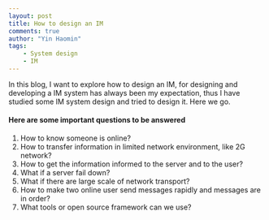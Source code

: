 ```yaml
---
layout: post
title: How to design an IM
comments: true
author: "Yin Haomin"
tags:
    - System design
    - IM
---
```


In this blog, I want to explore how to design an IM, for designing and developing a IM system has always been my expectation, thus I have studied some IM system design and tried to design it. Here we go.

#### Here are some important questions to be answered

1. How to know someone is online?
2. How to transfer information in limited network environment, like 2G network?
3. How to get the information informed to the server and to the user?
4. What if a server fail down?
5. What if there are large scale of network transport?
6. How to make two online user send messages rapidly and messages are in order?
7. What tools or open source framework can we use?

